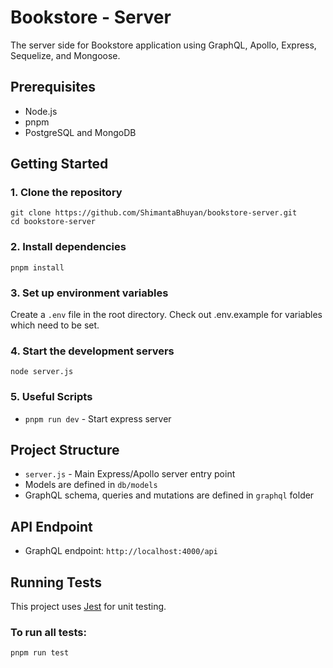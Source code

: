 # Bookstore - Server

The server side for Bookstore application using GraphQL, Apollo, Express, Sequelize, and Mongoose.

## Prerequisites

- Node.js
- pnpm
- PostgreSQL and MongoDB

## Getting Started

### 1. Clone the repository

```
git clone https://github.com/ShimantaBhuyan/bookstore-server.git
cd bookstore-server
```

### 2. Install dependencies

```
pnpm install
```

### 3. Set up environment variables

Create a `.env` file in the root directory. Check out .env.example for variables which need to be set.

### 4. Start the development servers

```
node server.js
```

### 5. Useful Scripts

- `pnpm run dev` - Start express server

## Project Structure

- `server.js` - Main Express/Apollo server entry point
- Models are defined in `db/models`
- GraphQL schema, queries and mutations are defined in `graphql` folder

## API Endpoint

- GraphQL endpoint: `http://localhost:4000/api`

## Running Tests

This project uses [Jest](https://jestjs.io/) for unit testing.

### To run all tests:

```
pnpm run test
```
